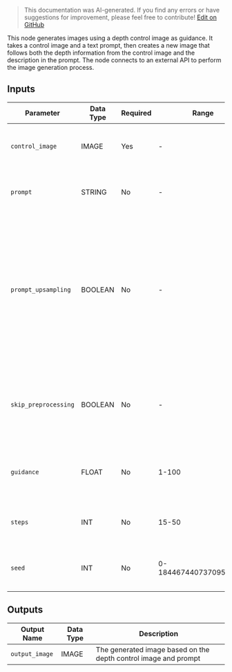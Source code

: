 > This documentation was AI-generated. If you find any errors or have suggestions for improvement, please feel free to contribute! [Edit on GitHub](https://github.com/Comfy-Org/embedded-docs/blob/main/comfyui_embedded_docs/docs/FluxProDepthNode/en.md)

This node generates images using a depth control image as guidance. It takes a control image and a text prompt, then creates a new image that follows both the depth information from the control image and the description in the prompt. The node connects to an external API to perform the image generation process.

## Inputs

| Parameter | Data Type | Required | Range | Description |
|-----------|-----------|----------|-------|-------------|
| `control_image` | IMAGE | Yes | - | The depth control image used to guide the image generation |
| `prompt` | STRING | No | - | Prompt for the image generation (default: empty string) |
| `prompt_upsampling` | BOOLEAN | No | - | Whether to perform upsampling on the prompt. If active, automatically modifies the prompt for more creative generation, but results are nondeterministic (same seed will not produce exactly the same result). (default: False) |
| `skip_preprocessing` | BOOLEAN | No | - | Whether to skip preprocessing; set to True if control_image already is depth-ified, False if it is a raw image. (default: False) |
| `guidance` | FLOAT | No | 1-100 | Guidance strength for the image generation process (default: 15) |
| `steps` | INT | No | 15-50 | Number of steps for the image generation process (default: 50) |
| `seed` | INT | No | 0-18446744073709551615 | The random seed used for creating the noise. (default: 0) |

## Outputs

| Output Name | Data Type | Description |
|-------------|-----------|-------------|
| `output_image` | IMAGE | The generated image based on the depth control image and prompt |
